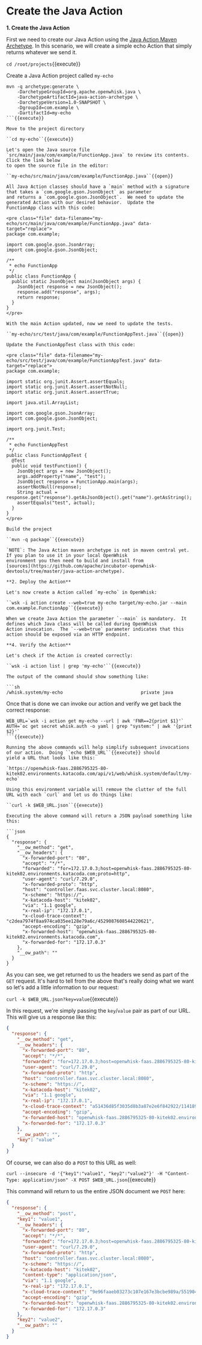 # Create the Java Action

**1. Create the Java Action**

First we need to create our Java Action using the [Java Action 
Maven Archetype](https://github.com/apache/incubator-openwhisk-devtools/tree/master/java-action-archetype).  In this scenario, we will 
create a simple echo Action that simply returns whatever we send it.  

``cd /root/projects``{{execute}}

Create a Java Action project called `my-echo`

```
mvn -q archetype:generate \
    -DarchetypeGroupId=org.apache.openwhisk.java \
    -DarchetypeArtifactId=java-action-archetype \
    -DarchetypeVersion=1.0-SNAPSHOT \
    -DgroupId=com.example \
    -DartifactId=my-echo
```{{execute}}

Move to the project directory

``cd my-echo``{{execute}}

Let's open the Java source file `src/main/java/com/example/FunctionApp.java` to review its contents.  Click the link below
to open the source file in the editor:

``my-echo/src/main/java/com/example/FunctionApp.java``{{open}}

All Java Action classes should have a `main` method with a signature that takes a `com.google.gson.JsonObject` as parameter
and returns a `com.google.gson.JsonObject`.  We need to update the generated Action with our desired behavior.  Update the
FunctionApp class with this code:

<pre class="file" data-filename="my-echo/src/main/java/com/example/FunctionApp.java" data-target="replace">
package com.example;

import com.google.gson.JsonArray;
import com.google.gson.JsonObject;

/**
 * echo FunctionApp
 */
public class FunctionApp {
  public static JsonObject main(JsonObject args) {
    JsonObject response = new JsonObject();
    response.add("response", args);
    return response;
  }
}
</pre>

With the main Action updated, now we need to update the tests.

``my-echo/src/test/java/com/example/FunctionAppTest.java``{{open}}

Update the FunctionAppTest class with this code:

<pre class="file" data-filename="my-echo/src/test/java/com/example/FunctionAppTest.java" data-target="replace">
package com.example;

import static org.junit.Assert.assertEquals;
import static org.junit.Assert.assertNotNull;
import static org.junit.Assert.assertTrue;

import java.util.ArrayList;

import com.google.gson.JsonArray;
import com.google.gson.JsonObject;

import org.junit.Test;

/**
 * echo FunctionAppTest
 */
public class FunctionAppTest {
  @Test
  public void testFunction() {
    JsonObject args = new JsonObject();
    args.addProperty("name", "test");
    JsonObject response = FunctionApp.main(args);
    assertNotNull(response);
    String actual = response.get("response").getAsJsonObject().get("name").getAsString();
    assertEquals("test", actual);
  }
}
</pre>

Build the project

``mvn -q package``{{execute}}

`NOTE`: The Java Action maven archetype is not in maven central yet.  If you plan to use it in your local OpenWhisk
environment you then need to build and install from 
[sources](https://github.com/apache/incubator-openwhisk-devtools/tree/master/java-action-archetype).

**2. Deploy the Action**

Let's now create a Action called `my-echo` in OpenWhisk:

``wsk -i action create --web=true my-echo target/my-echo.jar --main com.example.FunctionApp``{{execute}}

When we create Java Action the parameter `--main` is mandatory.  It defines which Java class will be called during OpenWhisk
Action invocation.  The `--web=true` parameter indicates that this action should be exposed via an HTTP endpoint.

**4. Verify the Action**

Let's check if the Action is created correctly:

``wsk -i action list | grep 'my-echo'``{{execute}}

The output of the command should show something like:

```sh
/whisk.system/my-echo                             private java
```

Once that is done we can invoke our action and verify we get back the correct response:

```
WEB_URL=`wsk -i action get my-echo --url | awk 'FNR==2{print $1}'`
AUTH=`oc get secret whisk.auth -o yaml | grep "system:" | awk '{print $2}'`
```{{execute}}

Running the above commands will help simplify subsequent invocations of our action.  Doing ``echo $WEB_URL``{{execute}} should 
yield a URL that looks like this:

`https://openwhisk-faas.2886795325-80-kitek02.environments.katacoda.com/api/v1/web/whisk.system/default/my-echo`

Using this environment variable will remove the clutter of the full URL with each `curl` and let us do things like:

``curl -k $WEB_URL.json``{{execute}}

Executing the above command will return a JSON payload something like this:

```json
{
  "response": {
    "__ow_method": "get",
    "__ow_headers": {
      "x-forwarded-port": "80",
      "accept": "*/*",
      "forwarded": "for=172.17.0.3;host=openwhisk-faas.2886795325-80-kitek02.environments.katacoda.com;proto=http",
      "user-agent": "curl/7.29.0",
      "x-forwarded-proto": "http",
      "host": "controller.faas.svc.cluster.local:8080",
      "x-scheme": "https://",
      "x-katacoda-host": "kitek02",
      "via": "1.1 google",
      "x-real-ip": "172.17.0.1",
      "x-cloud-trace-context": "c2dea7974f8aa974ca035ee128e79a6c/4529087608544220621",
      "accept-encoding": "gzip",
      "x-forwarded-host": "openwhisk-faas.2886795325-80-kitek02.environments.katacoda.com",
      "x-forwarded-for": "172.17.0.3"
    },
    "__ow_path": ""
  }
}
```

As you can see, we get returned to us the headers we send as part of the `GET` request.  It's hard to tell from the above that's really doing what we want so let's add a little information to our request:

``curl -k $WEB_URL.json?key=value``{{execute}}

In this request, we're simply passing the `key`/`value` pair as part of our URL.  This will give us a response like this:

```json
{
  "response": {
    "__ow_method": "get",
    "__ow_headers": {
      "x-forwarded-port": "80",
      "accept": "*/*",
      "forwarded": "for=172.17.0.3;host=openwhisk-faas.2886795325-80-kitek02.environments.katacoda.com;proto=http",
      "user-agent": "curl/7.29.0",
      "x-forwarded-proto": "http",
      "host": "controller.faas.svc.cluster.local:8080",
      "x-scheme": "https://",
      "x-katacoda-host": "kitek02",
      "via": "1.1 google",
      "x-real-ip": "172.17.0.1",
      "x-cloud-trace-context": "a51436d85f3035d8b3a87e2e6f842922/11418910889981019075",
      "accept-encoding": "gzip",
      "x-forwarded-host": "openwhisk-faas.2886795325-80-kitek02.environments.katacoda.com",
      "x-forwarded-for": "172.17.0.3"
    },
    "__ow_path": "",
    "key": "value"
  }
}
```
Of course, we can also do a `POST` to this URL as well:

``curl --insecure -d '{"key1":"value1", "key2":"value2"}' -H "Content-Type: application/json" -X POST $WEB_URL.json``{{execute}}

This command will return to us the entire JSON document we `POST` here:

```json
{
  "response": {
    "__ow_method": "post",
    "key1": "value1",
    "__ow_headers": {
      "x-forwarded-port": "80",
      "accept": "*/*",
      "forwarded": "for=172.17.0.3;host=openwhisk-faas.2886795325-80-kitek02.environments.katacoda.com;proto=http",
      "user-agent": "curl/7.29.0",
      "x-forwarded-proto": "http",
      "host": "controller.faas.svc.cluster.local:8080",
      "x-scheme": "https://",
      "x-katacoda-host": "kitek02",
      "content-type": "application/json",
      "via": "1.1 google",
      "x-real-ip": "172.17.0.1",
      "x-cloud-trace-context": "9e96faaeb03273c107e167e3bcbe989a/5519046671984655474",
      "accept-encoding": "gzip",
      "x-forwarded-host": "openwhisk-faas.2886795325-80-kitek02.environments.katacoda.com",
      "x-forwarded-for": "172.17.0.3"
    },
    "key2": "value2",
    "__ow_path": ""
  }
}
```
